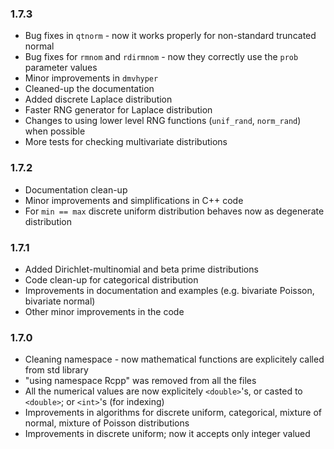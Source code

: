 
### 1.7.3

* Bug fixes in `qtnorm` - now it works properly for
  non-standard truncated normal
* Bug fixes for `rmnom` and `rdirmnom` - now they correctly
  use the `prob` parameter values
* Minor improvements in `dmvhyper`
* Cleaned-up the documentation
* Added discrete Laplace distribution
* Faster RNG generator for Laplace distribution
* Changes to using lower level RNG functions
  (`unif_rand`, `norm_rand`) when possible
* More tests for checking multivariate distributions

### 1.7.2

* Documentation clean-up
* Minor improvements and simplifications in C++ code
* For `min == max` discrete uniform distribution behaves now
  as degenerate distribution

### 1.7.1

* Added Dirichlet-multinomial and beta prime distributions
* Code clean-up for categorical distribution
* Improvements in documentation and examples (e.g. bivariate Poisson,
  bivariate normal)
* Other minor improvements in the code

### 1.7.0

* Cleaning namespace - now mathematical functions are explicitely
  called from std library
* "using namespace Rcpp" was removed from all the files
* All the numerical values are now explicitely `<double>`'s,
  or casted to `<double>`; or `<int>`'s (for indexing)
* Improvements in algorithms for discrete uniform, categorical,
  mixture of normal, mixture of Poisson distributions
* Improvements in discrete uniform; now it accepts only integer
  valued parameters.
* Major C++ code clean-up

### 1.6.14

* Removed `erf`, `erfc`, `inv_erf` that are not used at this moment and
  caused problems when compiling on Fedora and Solaris

### 1.6.13

* cran-comments.Rd is now in .Rbuildignore

### 1.6.12

* Minor improvements in documentation

### 1.6.11

* Added mixtures of normal and of Poisson distributions

### 1.6.10

* Added truncated Poisson distribution

### 1.6.9

* Minor bug fixes
* Minor improvements in documention
* Additional tests
* Truncated normal returns normal for infinite truncation points

### 1.6.8

* Added half-t, half-normal and half-Cauchy distributions
* Minor changes in documentation
* Changed naming of data-variable from `x` to `q` for CDF's
* Added inverse-CDF for discrete normal distribution, fixed 
  random generation

### 1.6.7

* Improvements in the C++ code

### 1.6.6

* Improvements in documentation
* Added tests
* Multiple minor bug fixes (e.g. functions returning `NaN`
  instead of `0` for `Inf` values)

### 1.6.5

* Added Birnbaum-Saunders (fatigue life) distribution

### 1.6.4

* New algorithm for `rtriang`
* Minor changes in documentation

### 1.6.3

* Added quantile functions for: zero-inflated Poisson, zero-inflated binomial
  zero-inflated negative binomial, inverse gamma, inverse chi-squared
  distributions
* Added Huber density

### 1.6.2

* Minor improvements in the code

### 1.6.1

* Exception handling in discrete uniform distribution functions
* Bug fixes in `rdunif`
* Clean-up in documentation and examples
* Now `dbvnorm` and `dbvpois` work with matrixes
* Renaming of parameters in bivariate normal to be consistent with
  base R normal distribution

### 1.6.0

* Warning messages for non-integer values in discrete distributions
* Warning when returning NANs
* Code clean-up in `pbbinom` and `pbnbinom`
* Clean-up in documentation

### 1.5.19

* Ranamed zero-inflated distributions to *`zip` and *`zinb`
* Added zero-inflated binomial *`zib`

### 1.5.18

* Code clean-up
* Added `pzipois` and `pzibinom`

### 1.5.17

* Added `qlgser`; changes in `plgser` and `rlgser`
* Fixed bug in `rlgser`

### 1.5.16

* Examples for most of the functions

### 1.5.15

* Exception handling for `dmvhyper` and `rmvhyper`: values of `x`, `n`,
  and `k` are checked against being non-integers

### 1.5.14

* Added README and NEWS files

